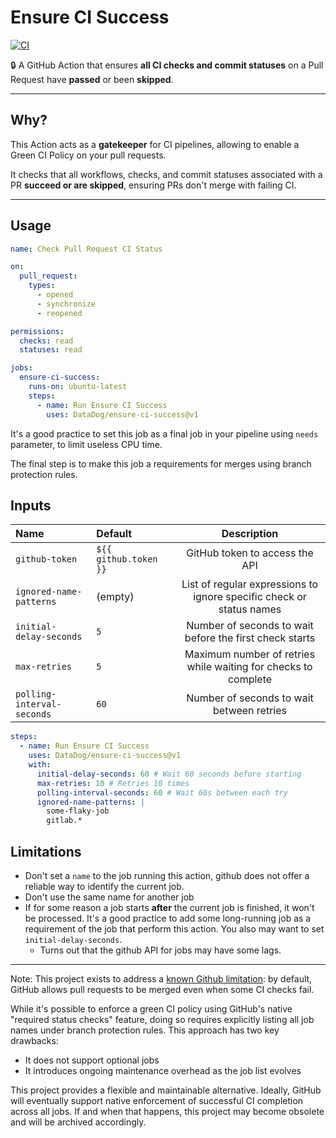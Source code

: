 # Ensure CI Success

[![CI](https://github.com/DataDog/ensure-ci-success/actions/workflows/ci.yml/badge.svg)](https://github.com/DataDog/ensure-ci-success/actions/workflows/ci.yml)

🔒 A GitHub Action that ensures **all CI checks and commit statuses** on a Pull Request have **passed** or been **skipped**.

---

## Why?

This Action acts as a **gatekeeper** for CI pipelines, allowing to enable a Green CI Policy on your pull requests.

It checks that all workflows, checks, and commit statuses associated with a PR **succeed or are skipped**, ensuring PRs don't merge with failing CI.

---

## Usage

```yml
name: Check Pull Request CI Status

on:
  pull_request:
    types:
      - opened
      - synchronize
      - reopened

permissions:
  checks: read
  statuses: read

jobs:
  ensure-ci-success:
    runs-on: ubuntu-latest
    steps:
      - name: Run Ensure CI Success
        uses: DataDog/ensure-ci-success@v1
```

It's a good practice to set this job as a final job in your pipeline using `needs` parameter, to limit useless CPU time.

The final step is to make this job a requirements for merges using branch protection rules.

## Inputs

| Name                       | Default               |                             Description                              |
| :------------------------- | :-------------------- | :------------------------------------------------------------------: |
| `github-token`             | `${{ github.token }}` |                    GitHub token to access the API                    |
| `ignored-name-patterns`    | (empty)               | List of regular expressions to ignore specific check or status names |
| `initial-delay-seconds`    | `5`                   |       Number of seconds to wait before the first check starts        |
| `max-retries`              | `5`                   |    Maximum number of retries while waiting for checks to complete    |
| `polling-interval-seconds` | `60`                  |              Number of seconds to wait between retries               |

```yml
steps:
  - name: Run Ensure CI Success
    uses: DataDog/ensure-ci-success@v1
    with:
      initial-delay-seconds: 60 # Wait 60 seconds before starting
      max-retries: 10 # Retries 10 times
      polling-interval-seconds: 60 # Wait 60s between each try
      ignored-name-patterns: |
        some-flaky-job
        gitlab.*
```

## Limitations

- Don't set a `name` to the job running this action, github does not offer a reliable way to identify the current job.
- Don't use the same name for another job
- If for some reason a job starts **after** the current job is finished, it won't be processed. It's a good practice to add some long-running job as a requirement of the job that perform this action. You also may want to set `initial-delay-seconds`.
  - Turns out that the github API for jobs may have some lags.

---

Note: This project exists to address a [known Github limitation](https://github.com/orgs/community/discussions/26733): by default, GitHub allows pull requests to be merged even when some CI checks fail.

While it's possible to enforce a green CI policy using GitHub's native "required status checks" feature, doing so requires explicitly listing all job names under branch protection rules. This approach has two key drawbacks:

- It does not support optional jobs
- It introduces ongoing maintenance overhead as the job list evolves

This project provides a flexible and maintainable alternative. Ideally, GitHub will eventually support native enforcement of successful CI completion across all jobs. If and when that happens, this project may become obsolete and will be archived accordingly.

